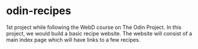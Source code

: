 # odin-recipes
1st project while following the WebD course on The Odin Project. In this project, we would build a basic recipe website. The website will consist of a main index page which will have links to a few recipes. 
